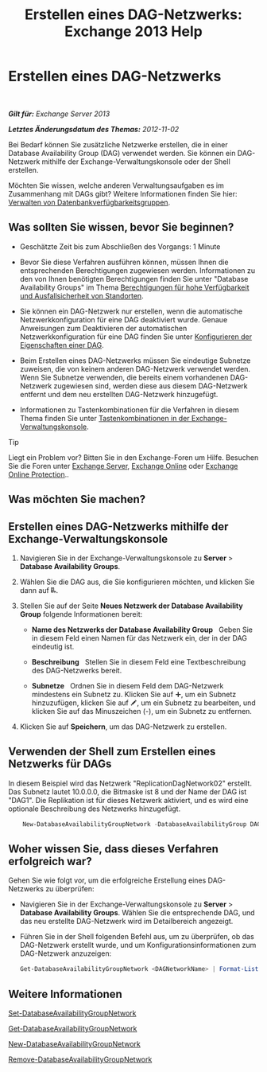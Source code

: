 ﻿---
title: 'Erstellen eines DAG-Netzwerks: Exchange 2013 Help'
TOCTitle: Erstellen eines DAG-Netzwerks
ms:assetid: 6caec7be-788a-4058-87a7-f31c575b870c
ms:mtpsurl: https://technet.microsoft.com/de-de/library/Dd298051(v=EXCHG.150)
ms:contentKeyID: 50475896
ms.date: 05/22/2018
mtps_version: v=EXCHG.150
ms.translationtype: MT
---

# Erstellen eines DAG-Netzwerks

 

_**Gilt für:** Exchange Server 2013_

_**Letztes Änderungsdatum des Themas:** 2012-11-02_

Bei Bedarf können Sie zusätzliche Netzwerke erstellen, die in einer Database Availability Group (DAG) verwendet werden. Sie können ein DAG-Netzwerk mithilfe der Exchange-Verwaltungskonsole oder der Shell erstellen.

Möchten Sie wissen, welche anderen Verwaltungsaufgaben es im Zusammenhang mit DAGs gibt? Weitere Informationen finden Sie hier: [Verwalten von Datenbankverfügbarkeitsgruppen](managing-database-availability-groups-exchange-2013-help.md).

## Was sollten Sie wissen, bevor Sie beginnen?

  - Geschätzte Zeit bis zum Abschließen des Vorgangs: 1 Minute

  - Bevor Sie diese Verfahren ausführen können, müssen Ihnen die entsprechenden Berechtigungen zugewiesen werden. Informationen zu den von Ihnen benötigten Berechtigungen finden Sie unter "Database Availability Groups" im Thema [Berechtigungen für hohe Verfügbarkeit und Ausfallsicherheit von Standorten](high-availability-and-site-resilience-permissions-exchange-2013-help.md).

  - Sie können ein DAG-Netzwerk nur erstellen, wenn die automatische Netzwerkkonfiguration für eine DAG deaktiviert wurde. Genaue Anweisungen zum Deaktivieren der automatischen Netzwerkkonfiguration für eine DAG finden Sie unter [Konfigurieren der Eigenschaften einer DAG](configure-database-availability-group-properties-exchange-2013-help.md).

  - Beim Erstellen eines DAG-Netzwerks müssen Sie eindeutige Subnetze zuweisen, die von keinem anderen DAG-Netzwerk verwendet werden. Wenn Sie Subnetze verwenden, die bereits einem vorhandenen DAG-Netzwerk zugewiesen sind, werden diese aus diesem DAG-Netzwerk entfernt und dem neu erstellten DAG-Netzwerk hinzugefügt.

  - Informationen zu Tastenkombinationen für die Verfahren in diesem Thema finden Sie unter [Tastenkombinationen in der Exchange-Verwaltungskonsole](keyboard-shortcuts-in-the-exchange-admin-center-exchange-online-protection-help.md).


> [!TIP]
> Liegt ein Problem vor? Bitten Sie in den Exchange-Foren um Hilfe. Besuchen Sie die Foren unter <A href="https://go.microsoft.com/fwlink/p/?linkid=60612">Exchange Server</A>, <A href="https://go.microsoft.com/fwlink/p/?linkid=267542">Exchange Online</A> oder <A href="https://go.microsoft.com/fwlink/p/?linkid=285351">Exchange Online Protection</A>..



## Was möchten Sie machen?

## Erstellen eines DAG-Netzwerks mithilfe der Exchange-Verwaltungskonsole

1.  Navigieren Sie in der Exchange-Verwaltungskonsole zu **Server** \> **Database Availability Groups**.

2.  Wählen Sie die DAG aus, die Sie konfigurieren möchten, und klicken Sie dann auf ![Hinzufügen von DAG-Netzwerken](images/Dd298051.befcdc4e-7f7a-451d-a0a8-608c79f5d186(EXCHG.150).gif "Hinzufügen von DAG-Netzwerken").

3.  Stellen Sie auf der Seite **Neues Netzwerk der Database Availability Group** folgende Informationen bereit:
    
      - **Name des Netzwerks der Database Availability Group**   Geben Sie in diesem Feld einen Namen für das Netzwerk ein, der in der DAG eindeutig ist.
    
      - **Beschreibung**   Stellen Sie in diesem Feld eine Textbeschreibung des DAG-Netzwerks bereit.
    
      - **Subnetze**   Ordnen Sie in diesem Feld dem DAG-Netzwerk mindestens ein Subnetz zu. Klicken Sie auf ![Hinzufügen (Symbol)](images/JJ218640.c1e75329-d6d7-4073-a27d-498590bbb558(EXCHG.150).gif "Hinzufügen (Symbol)"), um ein Subnetz hinzuzufügen, klicken Sie auf ![Bearbeitungssymbol](images/Bb124582.6f53ccb2-1f13-4c02-bea0-30690e6ea71d(EXCHG.150).gif "Bearbeitungssymbol"), um ein Subnetz zu bearbeiten, und klicken Sie auf das Minuszeichen (-), um ein Subnetz zu entfernen.

4.  Klicken Sie auf **Speichern**, um das DAG-Netzwerk zu erstellen.

## Verwenden der Shell zum Erstellen eines Netzwerks für DAGs

In diesem Beispiel wird das Netzwerk "ReplicationDagNetwork02" erstellt. Das Subnetz lautet 10.0.0.0, die Bitmaske ist 8 und der Name der DAG ist "DAG1". Die Replikation ist für dieses Netzwerk aktiviert, und es wird eine optionale Beschreibung des Netzwerks hinzugefügt.

```powershell
    New-DatabaseAvailabilityGroupNetwork -DatabaseAvailabilityGroup DAG1 -Name ReplicationDagNetwork02 -Description "Replication network 2" -Subnets 10.0.0.0/8 -ReplicationEnabled:$True
```

## Woher wissen Sie, dass dieses Verfahren erfolgreich war?

Gehen Sie wie folgt vor, um die erfolgreiche Erstellung eines DAG-Netzwerks zu überprüfen:

  - Navigieren Sie in der Exchange-Verwaltungskonsole zu **Server** \> **Database Availability Groups**. Wählen Sie die entsprechende DAG, und das neu erstellte DAG-Netzwerk wird im Detailbereich angezeigt.

  - Führen Sie in der Shell folgenden Befehl aus, um zu überprüfen, ob das DAG-Netzwerk erstellt wurde, und um Konfigurationsinformationen zum DAG-Netzwerk anzuzeigen:
    
    ```powershell
    Get-DatabaseAvailabilityGroupNetwork <DAGNetworkName> | Format-List
    ```

## Weitere Informationen

[Set-DatabaseAvailabilityGroupNetwork](https://technet.microsoft.com/de-de/library/dd298008\(v=exchg.150\))

[Get-DatabaseAvailabilityGroupNetwork](https://technet.microsoft.com/de-de/library/dd297938\(v=exchg.150\))

[New-DatabaseAvailabilityGroupNetwork](https://technet.microsoft.com/de-de/library/dd335225\(v=exchg.150\))

[Remove-DatabaseAvailabilityGroupNetwork](https://technet.microsoft.com/de-de/library/dd298131\(v=exchg.150\))

